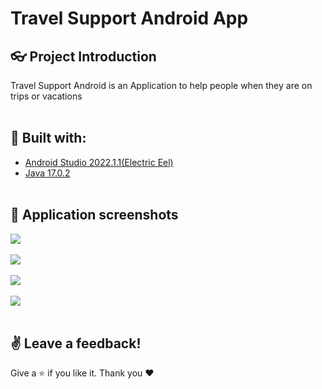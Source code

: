 # Travel Support Android App

## :eyeglasses: Project Introduction
Travel Support Android is an Application to help people when they are on trips or vacations<br/><br/>

## :hammer: Built with:
* [Android Studio 2022.1.1(Electric Eel)](https://developer.android.com/studio?gclid=Cj0KCQjwuLShBhC_ARIsAFod4fLgSw8Wn4Qu5s9Ov6UKg-0oMg6VlLx54pAwRLmFG3PsClLYvifgMVAaAqpAEALw_wcB&gclsrc=aw.ds)
* [Java 17.0.2](https://www.oracle.com/java/technologies/javase/jdk17-archive-downloads.html)
<br/><br/>

## 📸 Application screenshots
<kbd><img src="https://user-images.githubusercontent.com/48069264/230061913-49e03003-b550-47ba-a305-7fbbf62db13a.png"/></kbd>
<br/><br/>
<kbd><img src="https://user-images.githubusercontent.com/48069264/230061953-c2fad0b3-b691-46cb-935c-b5eda967a014.png"/></kbd>
<br/><br/>
<kbd><img src="https://user-images.githubusercontent.com/48069264/230061996-2517edaa-3955-488e-8ddf-339d84bff7fa.png"/></kbd>
<br/><br/>
<kbd><img src="https://user-images.githubusercontent.com/48069264/230062031-e434e132-a441-4b09-98bd-4c9694427ab6.png"/></kbd>
<br/><br/>
## :v: Leave a feedback!

Give a :star: if you like it.
Thank you ❤️
<br/><br/>
